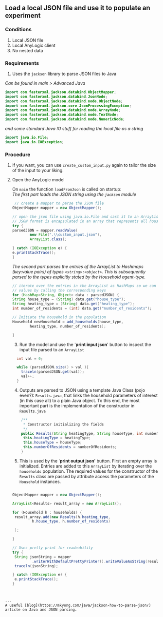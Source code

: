 ## Load a local JSON file and use it to populate an experiment

### Conditions
1. Local JSON file
2. Local AnyLogic client
3. No nested data

### Requirements
1. Uses the `jackson` library to parse JSON files to Java

*Can be found in main > Advanced Java*
``` java
import com.fasterxml.jackson.databind.ObjectMapper;
import com.fasterxml.jackson.databind.JsonNode;
import com.fasterxml.jackson.databind.node.ObjectNode;
import com.fasterxml.jackson.core.JsonProcessingException;
import com.fasterxml.jackson.databind.node.ArrayNode;
import com.fasterxml.jackson.databind.node.TextNode;
import com.fasterxml.jackson.databind.node.NumericNode;
```

*and some standard Java IO stuff for reading the local file as a string*
```java
import java.io.File;
import java.io.IOException;
```


### Procedure

1. If you want, you can use `create_custom_input.py` again to tailor the size of the input to your liking. 
2. Open the AnyLogic model

    On `main` the function `loadFromJson` is called on startup:  
    *The first part loads the JSON string using the `jackson` module*
    ```java
     // create a mapper to parse the JSON file
   ObjectMapper mapper = new ObjectMapper();

   // open the json file using java.io.File and cast it to an ArrayList (because current
   // JSON format is encapsulated in an array that represents all households)
   try {
   	parsedJSON = mapper.readValue(
   			new File(".\\custom_input.json"),
   			ArrayList.class);

   } catch (IOException e) {
   	e.printStackTrace();
   }
    ```

    *The second part parses the entries of the ArrayList to Hashmaps (key:value pairs) of types `<string>:<object>`. This is subsequently parsed to the types explicitly stated by the Household agent-type.*

    ```Java
   // iterate over the entries in the ArrayList as HashMaps so we can access the 
   // values by calling the corresponding keys
   for (HashMap<String, Object> data : parsedJSON) {
   	String house_type = (String) data.get("house_type");
   	String heating_type = (String) data.get("heating_type");
   	int number_of_residents = (int) data.get("number_of_residents");
   	
   	// Initiate the household in the population
   	Household newHousehold = add_households(house_type,
   			heating_type, number_of_residents);

   }
    ```

    3. Run the model and use the '**print input json**' button to inspect the input file parsed to an `ArrayList`
    ```java
      int val = 0;

      while (parsedJSON.size() > val ){
      	traceln(parsedJSON.get(val));
      	val++;
      }
    ```

    4. Outputs are parsed to JSON using a template Java Class (pojo even?): `Results.java`, that links the household parameters of interest (in this case all) to a plain Java object. To this end, the most important part is the implementation of the constructor in `Results.java`

   ``` Java
       /**
        * Constructor initializing the fields
        */
       public Results(String heatingType, String houseType, int numberOfResidents) {
   		this.heatingType = heatingType;
   		this.houseType = houseType;
   		this.numberOfResidents = numberOfResidents;
       }
   ```
   5. This is used by the '**print output json**' button. First an empty array is initialized. Entries are added to this `ArrayList` by iterating over the `households` population.  The required values for the constructor of the `Results` class are passed by attribute access the parameters of the `Household` instances.
   ``` java

   ObjectMapper mapper = new ObjectMapper();

   ArrayList<Results> result_array = new ArrayList();

   for (Household h : households) {
   	result_array.add(new Results(h.heating_type,
   			h.house_type, h.number_of_residents)

   	);

   }
   
   // Uses pretty print for readeability
   try {
   	String jsonString = mapper
   			.writerWithDefaultPrettyPrinter().writeValueAsString(result_array);
   	traceln(jsonString);

   } catch (IOException e) {
   	e.printStackTrace();
   }
```


---
A useful [blog](https://mkyong.com/java/jackson-how-to-parse-json/) article on Java and JSON parsing.